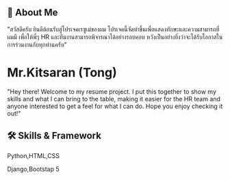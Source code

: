 ## 🚀 About Me
"สวัสดีครับ ยินดีต้อนรับสู่โปรเจคเรซูเม่ของผม โปรเจคนี้จัดทำขึ้นเพื่อแสดงทักษะและความสามารถที่ผมมี เพื่อให้พี่ๆ HR และทีมงานสามารถพิจารณาได้อย่างรอบคอบ หวังเป็นอย่างยิ่งว่าจะได้รับโอกาสในการร่วมงานกับทุกท่านครับ"


# Mr.Kitsaran (Tong)
"Hey there! Welcome to my resume project. I put this together to show my skills and what I can bring to the table, making it easier for the HR team and anyone interested to get a feel for what I can do. Hope you enjoy checking it out!"


## 🛠 Skills & Framework
Python,HTML,CSS

Django,Bootstap 5
